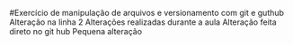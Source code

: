 #Exercício de manipulação de arquivos e versionamento com git e guthub
Alteração na linha 2
Alterações realizadas durante a aula 
Alteração feita direto no git hub
Pequena alteração 


